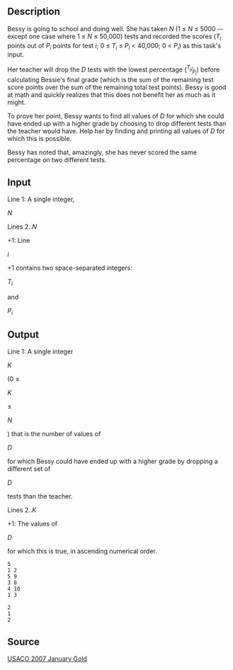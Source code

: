 <h2>Description</h2><p>Bessy is going to school and doing well. She has taken <i>N</i> (1 ≤ <i>N</i> ≤ 5000 -- except one case where 1 ≤ <i>N</i> ≤ 50,000) tests and recorded the scores (<i>T<sub>i</sub></i> points out of <i>P<sub>i</sub></i> points for test <i>i</i>; 0 ≤ <i>T<sub>i</sub></i> ≤ <i>P<sub>i</sub></i> &lt; 40,000; 0 &lt; <i>P<sub>i</sub></i>) as this task's input.</p><p>Her teacher will drop the <i>D</i> tests with the lowest percentage (<sup><i>T<sub>i</sub></i></sup>⁄<sub><i>P<sub>i</sub></i></sub>) before calculating Bessie's final grade (which is the sum of the remaining test score points over the sum of the remaining total test points). Bessy is good at math and quickly realizes that this does not benefit her as much as it might.</p><p>To prove her point, Bessy wants to find all values of <i>D</i> for which she could have ended up with a higher grade by choosing to drop different tests than the teacher would have. Help her by finding and printing all values of <i>D</i> for which this is possible.</p><p>Bessy has noted that, amazingly, she has never scored the same percentage on two different tests.</p><h2>Input</h2><p>Line 1: A single integer, </p><i>N</i><p>
</p>Lines 2..<i>N</i><p>+1: Line </p><i>i</i><p>+1 contains two space-separated integers: </p><i>T<sub>i</sub></i><p> and </p><i>P<sub>i</sub></i><h2>Output</h2><p>Line 1: A single integer </p><i>K</i><p> (0 ≤ </p><i>K</i><p> ≤ </p><i>N</i><p>) that is the number of values of </p><i>D</i><p> for which Bessy could have ended up with a higher grade by dropping a different set of </p><i>D</i><p> tests than the teacher.
</p>Lines 2..<i>K</i><p>+1: The values of </p><i>D</i><p> for which this is true, in ascending numerical order.</p><pre><code class="language-input1">5
1 2
5 9
3 8
4 10
1 3</code></pre><pre><code class="language-output1">2
1
2</code></pre><h2>Source</h2><a href="searchproblem?field=source&amp;key=USACO+2007+January+Gold">USACO 2007 January Gold</a>